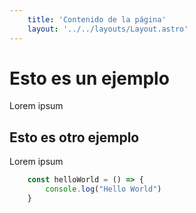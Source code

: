```yaml
---
    title: 'Contenido de la página'
    layout: '../../layouts/Layout.astro'
---
```


# Esto es un ejemplo

Lorem ipsum

## Esto es otro ejemplo

Lorem ipsum

```javascript
    const helloWorld = () => {
        console.log("Hello World")
    }
```